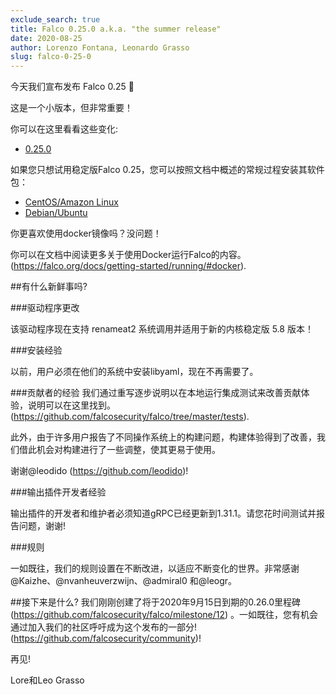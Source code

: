 ```yaml
---
exclude_search: true
title: Falco 0.25.0 a.k.a. "the summer release"
date: 2020-08-25
author: Lorenzo Fontana, Leonardo Grasso
slug: falco-0-25-0
---
```



今天我们宣布发布 Falco 0.25 🥳


这是一个小版本，但非常重要！

你可以在这里看看这些变化:

- [0.25.0](https://github.com/falcosecurity/falco/releases/tag/0.25.0)

如果您只想试用稳定版Falco 0.25，您可以按照文档中概述的常规过程安装其软件包：

- [CentOS/Amazon Linux](https://falco.org/docs/getting-started/installation/#centos-rhel)
- [Debian/Ubuntu](https://falco.org/docs/getting-started/installation/#debian)

你更喜欢使用docker镜像吗？没问题！

你可以在文档中阅读更多关于使用Docker运行Falco的内容。(https://falco.org/docs/getting-started/running/#docker).

##有什么新鲜事吗?

###驱动程序更改

该驱动程序现在支持 renameat2 系统调用并适用于新的内核稳定版 5.8 版本！

###安装经验

以前，用户必须在他们的系统中安装libyaml，现在不再需要了。

###贡献者的经验
我们通过重写逐步说明以在本地运行集成测试来改善贡献体验，说明可以在这里找到。(https://github.com/falcosecurity/falco/tree/master/tests).

此外，由于许多用户报告了不同操作系统上的构建问题，构建体验得到了改善，我们借此机会对构建进行了一些调整，使其更易于使用。

谢谢@leodido (https://github.com/leodido)!

###输出插件开发者经验

输出插件的开发者和维护者必须知道gRPC已经更新到1.31.1。请您花时间测试并报告问题，谢谢!

###规则

一如既往，我们的规则设置在不断改进，以适应不断变化的世界。非常感谢@Kaizhe、@nvanheuverzwijn、@admiral0 和@leogr。



##接下来是什么?
我们刚刚创建了将于2020年9月15日到期的0.26.0里程碑(https://github.com/falcosecurity/falco/milestone/12) 。一如既往，您有机会通过加入我们的社区呼吁成为这个发布的一部分!(https://github.com/falcosecurity/community)!

再见!

Lore和Leo Grasso

